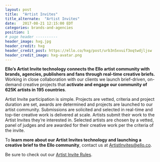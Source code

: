 ```yaml
---
layout: post
title:  "Artist Invites"
title_alternate:  "Artist Invites"
date:   2017-08-21 12:15:00 EDT
categories: brands-and-agencies
position: 1
# page header ----------
header_image: hxg.jpg
header_credit: hxg
header_credit_post: https://ello.co/hxg/post/urb3n5xvuif3oqtwdjljsw
header_credit_image: hxg-avatar.png
---
```


**Ello’s Artist Invite technology connects the Ello artist community with brands, agencies, publishers and fans through real-time creative briefs.** Working in close collaboration with our clients we launch brief-driven, on-demand creative projects that **activate and engage our community of 625K artists in 195 countries**.

Artist Invite participation is simple. Projects are vetted, criteria and project duration are set, awards are determined and projects are launched to our artist community. Submissions are solicited and selected in real-time and top-tier creative work is delivered at scale. Artists submit their work to the Artist Invites they’re interested in. Selected artists are chosen by a vetted, panel of judges and are awarded for their creative work per the criteria of the invite.

To **learn more about our Artist Invites technology and launching a creative brief to the Ello community**, contact us at ArtistInvites@ello.co.

Be sure to check out our [Artist Invite Rules](/wtf/policies/artist-invite-rules).
